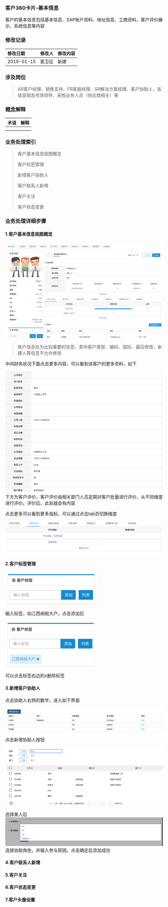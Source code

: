 ### 客户360卡片-基本信息

客户的基本信息包括基本信息、SAP账户资料、地址信息、工商资料、客户评价展示、系统信息等内容

### 修改记录

| 修改日期 | 修改人 | 修改内容 |
| :--- | :--- | :--- |
| 2019-01-15 | 窦卫征 | 新建 |

### 涉及岗位

> AR客户经理、销售支持、FR客服经理、SR解决方案经理、客户协助人、各级营销及市场领导、采购业务人员（供应商相关）等

### 概念解释

| 术语 | 解释 |
| :--- | :--- |
|  |  |
|  |  |

### 业务处理索引

> 客户基本信息视图概览
>
> 客户标签管理
>
> 新增客户协助人
>
> 客户联系人新增
>
> 客户关注
>
> 客户状态变更

### 业务处理详细步骤

#### 1.客户基本信息视图概览

![](/assets/pckhjbxxstgl.png)

> 账户信息处为比较重要的信息，其中客户类型、编码、国际、最后修改、新建人等信息不允许修改

中间财务状况下面点击更多内容，可以看到该客户的更多资料，如下

![](/assets/kh360jbxxgdnr1842.png)下方为客户评价，客户评价由相关部门人员定期对客户批量进行评价，从不同维度进行评价。评价后，此处就会有内容

点击更多可以看到更多指标，可以通过点击tab页切换维度

![](/assets/pckhpjxx1844.png)

#### 2.客户标签管理

![](/assets/khbqgl1844.png)

输入标签，如江西纳税大户，点击添加后

![](/assets/jxnsdh1845.png)

可以点击标签右边的x删除标签

#### 3.新增客户协助人

点击协助人右侧的数字，进入如下界面

![](/assets/kh360zjxzr1847.png)点击新增协助人按钮

![](/assets/xzry1848.png)选择某人后![](/assets/szxzjs1849.png)选择协助角色，并输入参与原因，点击确定后添加成功

#### 4.客户联系人新增

#### 5.客户关注

#### 6.客户状态变更

#### 7.客户头像设置



